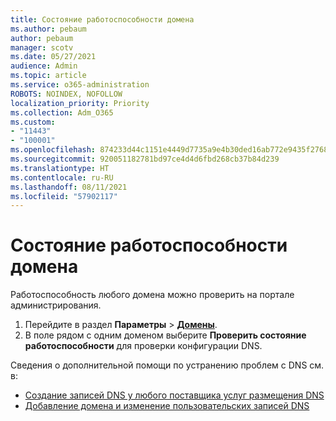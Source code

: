 ```yaml
---
title: Состояние работоспособности домена
ms.author: pebaum
author: pebaum
manager: scotv
ms.date: 05/27/2021
audience: Admin
ms.topic: article
ms.service: o365-administration
ROBOTS: NOINDEX, NOFOLLOW
localization_priority: Priority
ms.collection: Adm_O365
ms.custom:
- "11443"
- "100001"
ms.openlocfilehash: 874233d44c1151e4449d7735a9e4b30ded16ab772e9435f27684e640d1a8c263
ms.sourcegitcommit: 920051182781bd97ce4d4d6fbd268cb37b84d239
ms.translationtype: HT
ms.contentlocale: ru-RU
ms.lasthandoff: 08/11/2021
ms.locfileid: "57902117"
---
```

# <a name="domain-health-status"></a>Состояние работоспособности домена

Работоспособность любого домена можно проверить на портале администрирования.

1. Перейдите в раздел **Параметры** > [**Домены**](https://portal.microsoft.com/Adminportal/Home?ref=/Domains).
1. В поле рядом с одним доменом выберите **Проверить состояние работоспособности** для проверки конфигурации DNS.

Сведения о дополнительной помощи по устранению проблем с DNS см. в:

- [Создание записей DNS у любого поставщика услуг размещения DNS](https://docs.microsoft.com/microsoft-365/admin/get-help-with-domains/create-dns-records-at-any-dns-hosting-provider)
- [Добавление домена и изменение пользовательских записей DNS](https://docs.microsoft.com/microsoft-365/admin/setup/add-domain)